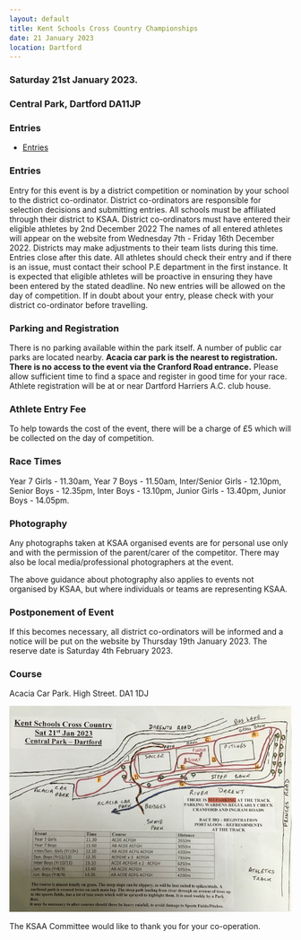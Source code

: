 ```yaml
---
layout: default
title: Kent Schools Cross Country Championships
date: 21 January 2023
location: Dartford
---
```


### Saturday 21st January 2023.

### Central Park, Dartford DA11JP

<div class="panel panel-info">
    <div class="panel-heading">
        <h3 class="panel-title">Entries</h3>
    </div>
    <div class="panel-body">
        <ul>
            <li><a href="/files/events/22-23/2023-01-21-kent-schools-cross-country-champs/KSAACrossCountryEntries06122022forWebUpload.xlsx">Entries</a></li>
        </ul>
    </div>
</div>

### Entries

Entry for this event is by a district competition or nomination by your school to the district
co-ordinator.
District co-ordinators are responsible for selection decisions and submitting entries.
All schools must be affiliated through their district to KSAA.
District co-ordinators must have entered their eligible athletes by 2nd December 2022
The names of all entered athletes will appear on the website from Wednesday 7th - Friday 16th December 2022.
Districts may make adjustments to their team lists during this time. Entries close after this
date.
All athletes should check their entry and if there is an issue, must contact their school P.E
department in the first instance.
It is expected that eligible athletes will be proactive in ensuring they have been entered by the stated deadline.
No new entries will be allowed on the day of competition. If in doubt about your entry, please check with your district co-ordinator before travelling.

### Parking and Registration

There is no parking available within the park itself. A number of public car parks are located nearby. **Acacia car park is the nearest to registration. There is no access to the event via the Cranford Road entrance.** Please allow sufficient time to find a space and register in good time for your race. Athlete registration will be at or near Dartford Harriers A.C. club house.

### Athlete Entry Fee

To help towards the cost of the event, there will be a charge of £5 which will be collected on the day of competition.

### Race Times

Year 7 Girls - 11.30am, Year 7 Boys - 11.50am, Inter/Senior Girls - 12.10pm,
Senior Boys - 12.35pm, Inter Boys - 13.10pm, Junior Girls - 13.40pm, Junior Boys - 14.05pm.

### Photography

Any photographs taken at KSAA organised events are for personal use only and with the permission of the parent/carer of the competitor. There may also be local media/professional photographers at the event.

The above guidance about photography also applies to events not organised by KSAA, but where individuals or teams are representing KSAA.

### Postponement of Event

If this becomes necessary, all district co-ordinators will be informed and a notice will be put on the website by Thursday 19th January 2023. The reserve date is Saturday 4th February 2023.

### Course

Acacia Car Park. High Street. DA1 1DJ

<a href="/images/events/22-23/2023-01-21-kent-schools-cross-country-champs/course-map.jpg" target="_blank">
    <img src="/images/events/22-23/2023-01-21-kent-schools-cross-country-champs/course-map.jpg" style="max-width:100%;"/>
</a>

The KSAA Committee would like to thank you for your co-operation.
